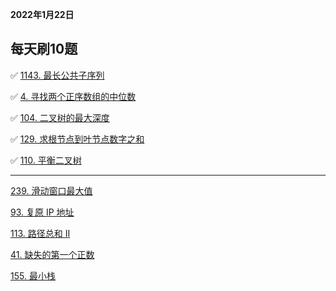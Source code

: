 
**2022年1月22日** 

## 每天刷10题



 ✅ [1143. 最长公共子序列](https://leetcode-cn.com/problems/longest-common-subsequence/)

 ✅ [4. 寻找两个正序数组的中位数](https://leetcode-cn.com/problems/median-of-two-sorted-arrays/) 	

 ✅ [104. 二叉树的最大深度](https://leetcode-cn.com/problems/maximum-depth-of-binary-tree/) 

 ✅ [129. 求根节点到叶节点数字之和](https://leetcode-cn.com/problems/sum-root-to-leaf-numbers/)

 ✅ [110. 平衡二叉树](https://leetcode-cn.com/problems/balanced-binary-tree/)

---

[239. 滑动窗口最大值](https://leetcode-cn.com/problems/sliding-window-maximum/)

[93. 复原 IP 地址](https://leetcode-cn.com/problems/restore-ip-addresses/) 

[113. 路径总和 II](https://leetcode-cn.com/problems/path-sum-ii/)

[41. 缺失的第一个正数](https://leetcode-cn.com/problems/first-missing-positive/)

[155. 最小栈](https://leetcode-cn.com/problems/min-stack/)
